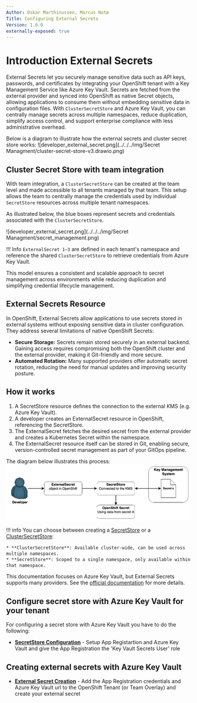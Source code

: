 ```yaml
---
Author: Oskar Marthinussen, Marcus Notø
Title: Configuring External Secrets
Version: 1.0.0
externally-exposed: true
--- 
```


# Introduction External Secrets

External Secrets let you securely manage sensitive data such as API keys, passwords, and certificates by integrating your OpenShift tenant with a Key Management Service like Azure Key Vault. Secrets are fetched from the external provider and synced into OpenShift as native Secret objects, allowing applications to consume them without embedding sensitive data in configuration files. With `ClusterSecretStore` and Azure Key Vault, you can centrally manage secrets across multiple namespaces, reduce duplication, simplify access control, and support enterprise compliance with less administrative overhead.

Below is a diagram to illustrate how the external secrets and cluster secret store works:
![developer_external_secret.png](../../../img/Secret Managment/cluster-secret-store-v3.drawio.png)

## Cluster Secret Store with team integration

With team integration, a `ClusterSecretStore` can be created at the team level and made accessible to all tenants managed by that team. This setup allows the team to centrally manage the credentials used by individual `SecretStore` resources across multiple tenant namespaces.

As illustrated below, the blue boxes represent secrets and credentials associated with the `ClusterSecretStore`.

![developer_external_secret.png](../../../img/Secret Managment/secret_management.png)

!!! Info
    `ExternalSecret 1–3` are defined in each tenant's namespace and reference the shared `ClusterSecretStore` to retrieve credentials from Azure Key Vault. 

This model ensures a consistent and scalable approach to secret management across environments while reducing duplication and simplifying credential lifecycle management.



## External Secrets Resource

In OpenShift, External Secrets allow applications to use secrets stored in external systems without exposing sensitive data in cluster configuration. They address several limitations of native OpenShift Secrets:

* **Secure Storage:** Secrets remain stored securely in an external backend. Gaining access requires compromising both the OpenShift cluster and the external provider, making it Git-friendly and more secure.
* **Automated Rotation:** Many supported providers offer automatic secret rotation, reducing the need for manual updates and improving security posture.

## How it works
1. A SecretStore resource defines the connection to the external KMS (e.g. Azure Key Vault).
2. A developer creates an ExternalSecret resource in OpenShift, referencing the SecretStore.
3. The ExternalSecret fetches the desired secret from the external provider and creates a Kubernetes Secret within the namespace.
4. The ExternalSecret resource itself can be stored in Git, enabling secure, version-controlled secret management as part of your GitOps pipeline.

The diagram below illustrates this process:
![developer_external_secret.png](../../../img/Secret%20Managment/developer_external_secret.png)

!!! info
    You can choose between creating a <ins>SecretStore</ins> or a <ins>ClusterSecretStore</ins>:

    * **ClusterSecretStore**: Available cluster-wide, can be used across multiple namespaces.
    * **SecretStore**: Scoped to a single namespace, only available within that namespace.

This documentation focuses on Azure Key Vault, but External Secrets supports many providers. See the [official documentation](https://external-secrets.io/latest/) for more details.

## Configure secret store with Azure Key Vault for your tenant

For configuring a secret store with Azure Key Vault you have to do the following:

- [**SecretStore Configuration**](configuration-secretstore.md) - Setup App Registartion and Azure Key Vault and give the App Registration the 'Key Vault Secrets User' role

## Creating external secrets with Azure Key Vault

- [**External Secret Creation**](creating-external-secrets.md) - Add the App Registration credentials and Azure Key Vault url to the OpenShift Tenant (or Team Overlay) and create your external secret